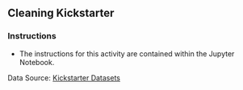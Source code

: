 ## Cleaning Kickstarter

### Instructions

* The instructions for this activity are contained within the Jupyter Notebook.

Data Source: [Kickstarter Datasets](https://webrobots.io/kickstarter-datasets/)

